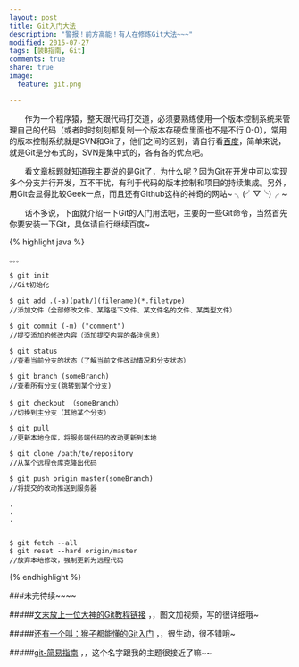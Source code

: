 ```yaml
---
layout: post
title: Git入门大法
description: "警报！前方高能！有人在修炼Git大法~~~"
modified: 2015-07-27
tags: [装B指南, Git]
comments: true
share: true
image:
  feature: git.png

---
```


 

&nbsp;&nbsp;&nbsp;&nbsp;&nbsp;&nbsp;&nbsp;作为一个程序猿，整天跟代码打交道，必须要熟练使用一个版本控制系统来管理自己的代码（或者时时刻刻都复制一个版本存硬盘里面也不是不行 0-0），常用的版本控制系统就是SVN和Git了，他们之间的区别，请自行看[百度](https://www.baidu.com/s?ie=utf-8&f=8&rsv_bp=1&rsv_idx=1&tn=baidu&wd=SVN%20GIT%E7%9A%84%E5%8C%BA%E5%88%AB&rsv_pq=e6f135b60002a195&rsv_t=530ezmCpOg66pvhV1ngxYCxTTFN4U8G8zfAcze8KfwML6PivPlCqdonrLV8&rsv_enter=1&inputT=4905&rsv_sug3=39&rsv_sug1=30&rsv_sug2=0&rsv_sug4=6548)，简单来说，就是Git是分布式的，SVN是集中式的，各有各的优点吧。

&nbsp;&nbsp;&nbsp;&nbsp;&nbsp;&nbsp;&nbsp;看文章标题就知道我主要说的是Git了，为什么呢？因为Git在开发中可以实现多个分支并行开发，互不干扰，有利于代码的版本控制和项目的持续集成。另外，用Git会显得比较Geek一点，而且还有Github这样的神奇的网站~ ╮(╯▽╰)╭ ~

&nbsp;&nbsp;&nbsp;&nbsp;&nbsp;&nbsp;&nbsp;话不多说，下面就介绍一下Git的入门用法吧，主要的一些Git命令，当然首先你要安装一下Git，具体请自行继续百度~
	

{% highlight java %}

	。。。
	
	$ git init  
	//Git初始化

	$ git add .(-a)(path/)(filename)(*.filetype)
	//添加文件（全部修改文件、某路径下文件、某文件名的文件、某类型文件）
	
	$ git commit (-m) ("comment")
	//提交添加的修改内容（添加提交内容的备注信息）
	
	$ git status
	//查看当前分支的状态（了解当前文件改动情况和分支状态）
	
	$ git branch (someBranch)
	//查看所有分支(跳转到某个分支)
	
	$ git checkout （someBranch）
	//切换到主分支（其他某个分支）
	
	$ git pull 
	//更新本地仓库，将服务端代码的改动更新到本地
	
	$ git clone /path/to/repository
	//从某个远程仓库克隆出代码
	
	$ git push origin master(someBranch)
	//将提交的改动推送到服务器
	
	.
	.
	.
	
	
	$ git fetch --all
	$ git reset --hard origin/master
	//放弃本地修改，强制更新为远程代码
	
	
	

{% endhighlight %}


###未完待续~~~~



#####[文末放上一位大神的Git教程链接](http://www.liaoxuefeng.com/wiki/0013739516305929606dd18361248578c67b8067c8c017b000) ，，图文加视频，写的很详细哦~

#####[还有一个叫：猴子都能懂的Git入门](http://backlogtool.com/git-guide/cn/intro/intro1_1.html) ，，很生动，很不错哦~

#####[git-简易指南](http://rogerdudler.github.io/git-guide/index.zh.html) ，，这个名字跟我的主题很接近了嘛~~